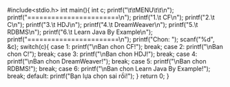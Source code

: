 #include<stdio.h>
int  main(){
    int c;
    printf("\t\tMENU\t\t\n");
    printf("=======================\n");
    printf("1.\t CF\n");
    printf("2.\t C\n");
    printf("3.\t HDJ\n");
    printf("4.\t DreamWeaver\n");
    printf("5.\t RDBMS\n");
    printf("6.\t Learn Java By Example\n");
    printf("=======================\n");
    printf("Chon: ");
    scanf("%d", &c);
    switch(c){
        case 1: printf("\nBan chon CF!");
        break;
        case 2: printf("\nBan chon C!");
        break;
        case 3: printf("\nBan chon HDJ!");
        break;
        case 4: printf("\nBan chon DreamWeaver!");
        break;
        case 5: printf("\nBan chon RDBMS!");
        break;
        case 6: printf("\nBan chon Learn Java By Example!");
        break;
        default: printf("Bạn lựa chọn sai rồi!");
    }
    return 0;
}
